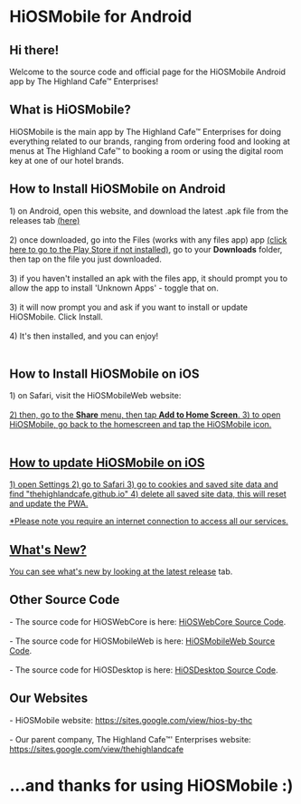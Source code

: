 # HiOSMobile for Android

<h2>Hi there!</h2>
Welcome to the source code and official page for the HiOSMobile Android app by The Highland Cafe™ Enterprises!<br>
<h2>What is HiOSMobile?</h2>
HiOSMobile is the main app by The Highland Cafe™️ Enterprises for doing everything related to our brands, ranging from ordering food and looking at menus at The Highland Cafe™️ to booking a room or using the digital room key at one of our hotel brands.
<h2>How to Install HiOSMobile on Android</h2>
1) on Android, open this website, and download the latest .apk file from the releases tab <a href="https://github.com/aarjay123/harmony/releases/latest">(here)</a><br><br>
2) once downloaded, go into the Files (works with any files app) app <a href="https://play.google.com/store/apps/details?id=com.google.android.apps.nbu.files">(click here to go to the Play Store if not installed)</a>, go to your <b>Downloads</b> folder, then tap on the file you just downloaded.<br><br>
3) if you haven't installed an apk with the files app, it should prompt you to allow the app to install 'Unknown Apps' - toggle that on.<br><br>
3) it will now prompt you and ask if you want to install or update HiOSMobile. Click Install.<br><br>
4) It's then installed, and you can enjoy!
<br><br>
<h2>How to Install HiOSMobile on iOS</h2>
1) on Safari, visit the HiOSMobileWeb website: <a href="https://thehighlandcafe.github.io/hiosmobileweb"(HiOSMobileWeb Website)</a><br><br>
2) then, go to the <b>Share</b> menu, then tap <b>Add to Home Screen</b>.
3) to open HiOSMobile, go back to the homescreen and tap the HiOSMobile icon.
<br><br>
<h2>How to update HiOSMobile on iOS</h2>
1) open Settings
2) go to Safari
3) go to cookies and saved site data and find "thehighlandcafe.github.io"
4) delete all saved site data, this will reset and update the PWA.

*Please note you require an internet connection to access all our services.

<h2>What's New?</h2>
You can see what's new by looking at the <a href="https://github.com/aarjay123/harmony/releases/latest">latest release</a> tab.

<h2>Other Source Code</h2>
- The source code for HiOSWebCore is here: <a href="https://github.com/thehighlandcafe/hioswebcore">HiOSWebCore Source Code</a>.<br><br>
- The source code for HiOSMobileWeb is here: <a href="https://github.com/thehighlandcafe/hiosmobileweb">HiOSMobileWeb Source Code</a>.<br><br>
- The source code for HiOSDesktop is here: <a href="https://github.com/aarjay123/hiosdesktop">HiOSDesktop Source Code</a>.

<h2>Our Websites</h2>
- HiOSMobile website: <a href="https://sites.google.com/view/hios-by-thc">https://sites.google.com/view/hios-by-thc</a><br><br>
- Our parent company, The Highland Cafe™' Enterprises website: <a href="https://sites.google.com/view/thehighlandcafe">https://sites.google.com/view/thehighlandcafe</a>

<h1>...and thanks for using HiOSMobile :)</h1>
